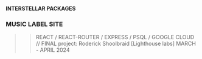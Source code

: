 
#### INTERSTELLAR PACKAGES
### MUSIC LABEL SITE
>> REACT / REACT-ROUTER / EXPRESS / PSQL / GOOGLE CLOUD
// FINAL project: Roderick Shoolbraid [Lighthouse labs]
MARCH - APRIL 2024
